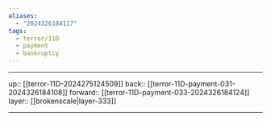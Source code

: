 ```yaml
---
aliases:
  - "2024326184117"
tags:
  - terror/11D
  - payment
  - bankruptcy
---
```




***

up:: [[terror-11D-2024275124509]]
back:: [[terror-11D-payment-031-2024326184108]]
forward:: [[terror-11D-payment-033-2024326184124]]
layer:: [[brokenscale|layer-333]]

***
